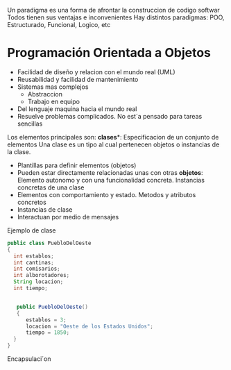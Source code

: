 Un paradigma es una forma de afrontar la construccion de codigo softwar
Todos tienen sus ventajas e inconvenientes
Hay distintos paradigmas: POO, Estructurado, Funcional, Logico, etc

# Programación Orientada a Objetos

* Facilidad de diseño y relacion con el mundo real (UML)
* Reusabilidad y facilidad de mantenimiento
* Sistemas mas complejos
  * Abstraccion
  * Trabajo en equipo
* Del lenguaje maquina hacia el mundo real
* Resuelve problemas complicados. No est´a pensado para tareas sencillas


Los elementos principales son:
**clases***: Especificacion de un conjunto de elementos
Una clase es un tipo al cual pertenecen objetos o instancias de la clase.
  * Plantillas para definir elementos (objetos)
  * Pueden estar directamente relacionadas unas con otras
**objetos**: Elemento autonomo y con una funcionalidad concreta. Instancias concretas de una clase
  * Elementos con comportamiento y estado. Metodos y atributos concretos
  * Instancias de clase
  * Interactuan por medio de mensajes


  Ejemplo de clase
  ```java
  public class PuebloDelOeste    
  {      
  	int establos;
  	int cantinas;
  	int comisarios;
  	int alborotadores;
  	String locacion;
  	int tiempo;


     public PuebloDelOeste()     
     {
     	establos = 3;
     	locacion = "Oeste de los Estados Unidos";
  		tiempo = 1850;
  	}
  }
  ```


Encapsulaci´on

